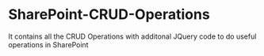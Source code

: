 # SharePoint-CRUD-Operations

It contains all the CRUD Operations with additonal JQuery code to do useful operations in SharePoint
